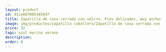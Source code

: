 ```yaml
---
layout: product
id: 01ce887005385697
title: Zapatilla de casa cerrada con velcro. Pies delicados, muy anchos
image: img/productos/zapatilla caballero/Zapatilla de casa cerrada con velcro. Pies delicados, muy anchos=32=azul marino verano.webp
price: 32
tags: azul marino verano
description: 
order: 0
---
```

